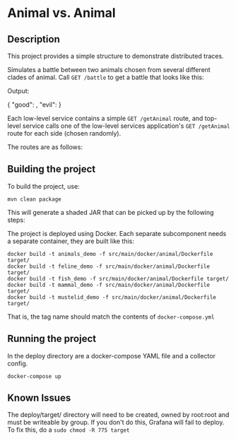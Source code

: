 # Animal vs. Animal

## Description

This project provides a simple structure to demonstrate distributed traces.

Simulates a battle between two animals chosen from several different clades of animal. Call `GET /battle` to get a 
battle that looks like this:

Output:

{
"good": <animal1>,
"evil": <animal1>
}

Each low-level service contains a simple `GET /getAnimal` route, and top-level service calls one of the low-level services
application's `GET /getAnimal` route for each side (chosen randomly).

The routes are as follows:


## Building the project

To build the project, use:

```shell
mvn clean package
```

This will generate a shaded JAR that can be picked up by the following steps:

The project is deployed using Docker. Each separate subcomponent needs a separate container, they are built like this:

```
docker build -t animals_demo -f src/main/docker/animal/Dockerfile target/
docker build -t feline_demo -f src/main/docker/animal/Dockerfile target/
docker build -t fish_demo -f src/main/docker/animal/Dockerfile target/
docker build -t mammal_demo -f src/main/docker/animal/Dockerfile target/
docker build -t mustelid_demo -f src/main/docker/animal/Dockerfile target/
```

That is, the tag name should match the contents of `docker-compose.yml`


## Running the project

In the deploy directory are a docker-compose YAML file and a collector config.

```shell
docker-compose up
```

## Known Issues

The deploy/target/ directory will need to be created, owned by root:root and must be writeable by group.
If you don't do this, Grafana will fail to deploy.
To fix this, do a `sudo chmod -R 775 target`
